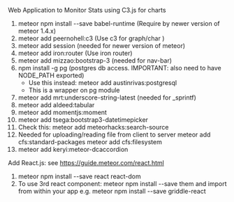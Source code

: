 Web Application to Monitor Stats using C3.js for charts
1. meteor npm install --save babel-runtime (Require by newer version of meteor 1.4.x)
2. meteor add peernohell:c3  (Use c3 for graph/char )
3. meteor add session  (needed for newer version of meteor)
4. meteor add iron:router  (Use iron router)
5. meteor add mizzao:bootstrap-3 (needed for nav-bar)
6. npm install -g pg (postgres db access. IMPORTANT: also need to have NODE_PATH exported)
   - Use this instead: meteor add austinrivas:postgresql
   - This is a wrapper on pg module
7. meteor add mrt:underscore-string-latest (needed for _sprintf)
8. meteor add aldeed:tabular
9. meteor add momentjs:moment
10. meteor add tsega:bootstrap3-datetimepicker
11. Check this: meteor add meteorhacks:search-source
12. Needed for uploading/reading file from client to server
   meteor add cfs:standard-packages
   meteor add cfs:filesystem
13. meteor add keryi:meteor-dcaccordion

Add React.js: see https://guide.meteor.com/react.html
1. meteor npm install --save react react-dom
2. To use 3rd react component:
   meteor npm install --save them and import from within your app
   e.g. meteor npm install --save griddle-react

